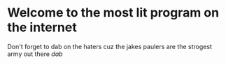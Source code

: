 # Welcome to the most lit program on the internet
Don't forget to dab on the haters cuz the jakes paulers are the strogest army out there
*dab*